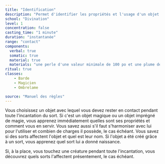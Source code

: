 ```yaml
---
title: "Identification"
description: "Permet d'identifier les propriétés et l'usage d'un objet magique."
school: "Divination"
level: 1
concentration: false
casting_time: "1 minute"
duration: "instantanée"
range: "contact"
components:
  verbal: true
  somatic: true
  material: true
  materials: "une perle d'une valeur minimale de 100 po et une plume de hibou"
ritual: true
classes:
    - Barde
    - Magicien
    - Ombrelame

source: "Manuel des règles"
---
```

Vous choisissez un objet avec lequel vous devez rester en contact pendant toute l'incantation du sort. Si c'est un objet magique ou un objet imprégné de magie, vous apprenez immédiatement quelles sont ses propriétés et comment vous en servir. Vous savez aussi s'il faut s'harmoniser avec lui pour l'utiliser et combien de charges il possède, le cas échéant. Vous savez si des sorts affectent l'objet et quel est leur nom. Si l'objet a été créé grâce à un sort, vous apprenez quel sort lui a donné naissance.

Si, à la place, vous touchez une créature pendant toute l'incantation, vous découvrez quels sorts l'affectent présentement, le cas échéant.
